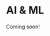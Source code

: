 # AI & ML
Coming soon!
<!-- ## Machine Learning

ML example could be from Spatial Thoughts or Whitebark pine

Write entire chapter using ai even the text from Copilot, Gemini, and ChatGPT. For each ask them to write code for the same example from chp1, then review. Might be a bit tedious


## Resources
- Using generative AI to generate geemap code within jupyter lab: https://www.youtube.com/watch?v=57eXNc299Ik
- [Autonomous GIS](https://github.com/gladcolor/LLM-Geo) repo
- [Clay Foundation Model](https://clay-foundation.github.io/model/index.html). Only works on linux devices with CUDA GPUs? 
- [human brain edge over ai article](https://www.linkedin.com/pulse/where-human-brain-still-has-edge-over-ai-fast-company-j2jpe/)

geogpt. medium article is underwhelming but the repo has better examples. https://medium.com/@ageospatial/geogpt-using-openais-custom-gpts-for-geospatial-analysis-aa6145f9666d

ai plugin for QGIS: https://medium.com/aino-world/introducing-the-aino-ai-plugin-for-qgis-enhancing-spatial-data-analysis-8cf3b9e66da1
-->
